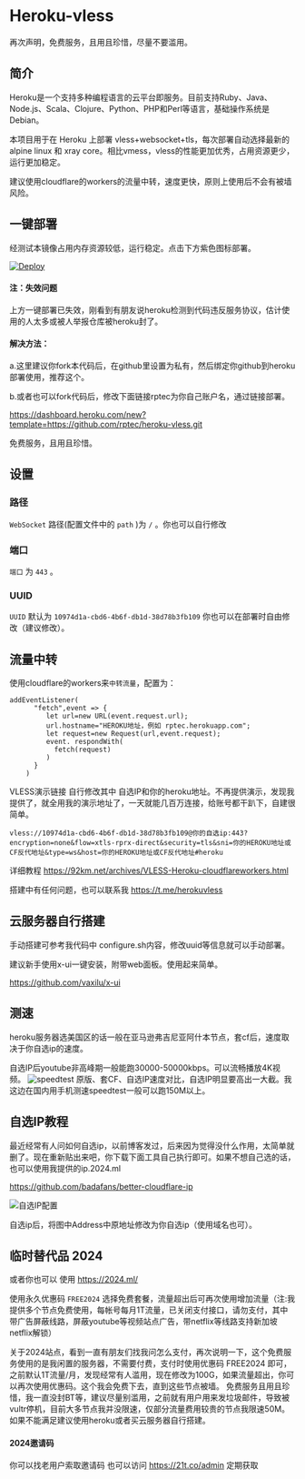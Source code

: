 # Heroku-vless

再次声明，免费服务，且用且珍惜，尽量不要滥用。

## 简介
Heroku是一个支持多种编程语言的云平台即服务。目前支持Ruby、Java、Node.js、Scala、Clojure、Python、PHP和Perl等语言，基础操作系统是Debian。

本项目用于在 Heroku 上部署 vless+websocket+tls，每次部署自动选择最新的 alpine linux 和 xray core。相比vmess，vless的性能更加优秀，占用资源更少，运行更加稳定。

建议使用cloudflare的workers的流量中转，速度更快，原则上使用后不会有被墙风险。

## 一键部署

经测试本镜像占用内存资源较低，运行稳定。点击下方紫色图标部署。

[![Deploy](https://www.herokucdn.com/deploy/button.png)](https://dashboard.heroku.com/new?template=https://github.com/xxx/xxx)


#### 注：失效问题
上方一键部署已失效，刚看到有朋友说heroku检测到代码违反服务协议，估计使用的人太多或被人举报仓库被heroku封了。

#### 解决方法：
a.这里建议你fork本代码后，在github里设置为私有，然后绑定你github到heroku部署使用，推荐这个。

b.或者也可以fork代码后，修改下面链接rptec为你自己账户名，通过链接部署。

https://dashboard.heroku.com/new?template=https://github.com/rptec/heroku-vless.git

免费服务，且用且珍惜。

## 设置

### 路径

`WebSocket` 路径(配置文件中的 `path` )为 `/` 。你也可以自行修改

### 端口

`端口` 为 `443` 。

### UUID

`UUID` 默认为 `10974d1a-cbd6-4b6f-db1d-38d78b3fb109` 你也可以在部署时自由修改（建议修改）。

## 流量中转

使用cloudflare的workers来`中转流量`，配置为： 

```
addEventListener(
      "fetch",event => {
         let url=new URL(event.request.url);
         url.hostname="HEROKU地址，例如 rptec.herokuapp.com";
         let request=new Request(url,event.request);
         event. respondWith(
           fetch(request)
         )
      }
    ) 
```


VLESS演示链接
自行修改其中 自选IP和你的heroku地址。不再提供演示，发现我提供了，就全用我的演示地址了，一天就能几百万连接，给账号都干趴下，自建很简单。
```
vless://10974d1a-cbd6-4b6f-db1d-38d78b3fb109@你的自选ip:443?encryption=none&flow=xtls-rprx-direct&security=tls&sni=你的HEROKU地址或CF反代地址&type=ws&host=你的HEROKU地址或CF反代地址#heroku

```
详细教程
https://92km.net/archives/VLESS-Heroku-cloudflareworkers.html

搭建中有任何问题，也可以联系我 https://t.me/herokuvless

## 云服务器自行搭建

手动搭建可参考我代码中 configure.sh内容，修改uuid等信息就可以手动部署。

建议新手使用x-ui一键安装，附带web面板。使用起来简单。

https://github.com/vaxilu/x-ui

## 测速
heroku服务器选美国区的话一般在亚马逊弗吉尼亚阿什本节点，套cf后，速度取决于你自选ip的速度。

自选IP后youtube非高峰期一般能跑30000-50000kbps。可以流畅播放4K视频。
![speedtest](https://img.21t.co/2022/04/19/8a697d.png)
原版、套CF、自选IP速度对比，自选IP明显要高出一大截。我这边在国内用手机测速speedtest一般可以跑150M以上。

## 自选IP教程
最近经常有人问如何自选ip，以前博客发过，后来因为觉得没什么作用，太简单就删了。现在重新贴出来吧，你下载下面工具自己执行即可。如果不想自己选的话，也可以使用我提供的ip.2024.ml

https://github.com/badafans/better-cloudflare-ip

![自选IP配置](https://so.21t.co/2021/06/15/ed87c8.png)

自选ip后，将图中Address中原地址修改为你自选ip（使用域名也可）。

## 临时替代品 2024 
或者你也可以 使用 https://2024.ml/ 

使用永久优惠码 `FREE2024` 选择免费套餐，流量超出后可再次使用增加流量（注:我提供多个节点免费使用，每帐号每月1T流量，已关闭支付接口，请勿支付，其中带广告屏蔽线路，屏蔽youtube等视频站点广告，带netflix等线路支持新加坡netflix解锁）

关于2024站点，看到一直有朋友们找我问怎么支付，再次说明一下，这个免费服务使用的是我闲置的服务器，不需要付费，支付时使用优惠码 FREE2024 即可，之前默认1T流量/月，发现经常有人滥用，现在修改为100G，如果流量超出，你可以再次使用优惠码。这个我会免费下去，直到这些节点被墙。
免费服务且用且珍惜，我一直没封BT等，建议尽量别滥用，之前就有用户用来发垃圾邮件，导致被vultr停机，目前大多节点我并没限速，仅部分流量费用较贵的节点我限速50M。如果不能满足建议使用heroku或者买云服务器自行搭建。


#### 2024邀请码 

你可以找老用户索取邀请码
也可以访问 https://21t.co/admin 定期获取
